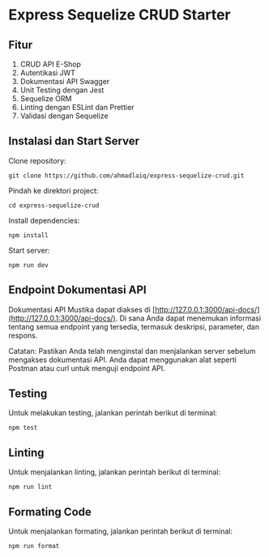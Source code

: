 # Express Sequelize CRUD Starter

## Fitur
1. CRUD API E-Shop
2. Autentikasi JWT
3. Dokumentasi API Swagger
4. Unit Testing dengan Jest
5. Sequelize ORM
6. Linting dengan ESLint dan Prettier
7. Validasi dengan Sequelize

## Instalasi dan Start Server

Clone repository:

```
git clone https://github.com/ahmadlaiq/express-sequelize-crud.git
```

Pindah ke direktori project:

```
cd express-sequelize-crud
```

Install dependencies:

```
npm install
```

Start server:

```
npm run dev
```

## Endpoint Dokumentasi API

Dokumentasi API Mustika dapat diakses di [http://127.0.0.1:3000/api-docs/](http://127.0.0.1:3000/api-docs/).
Di sana Anda dapat menemukan informasi tentang semua endpoint yang tersedia, termasuk deskripsi, parameter, dan respons.

Catatan:
Pastikan Anda telah menginstal dan menjalankan server sebelum mengakses dokumentasi API.
Anda dapat menggunakan alat seperti Postman atau curl untuk menguji endpoint API.

## Testing

Untuk melakukan testing, jalankan perintah berikut di terminal:

```
npm test
```

## Linting
Untuk menjalankan linting, jalankan perintah berikut di terminal:

```
npm run lint
```

## Formating Code
Untuk menjalankan formating, jalankan perintah berikut di terminal:

```
npm run format
```

